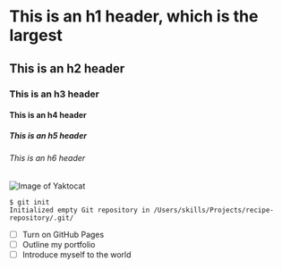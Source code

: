 # This is an h1 header, which is the largest
## This is an h2 header
### This is an h3 header
#### This is an h4 header
##### This is an h5 header
###### This is an h6 header

![Image of Yaktocat](https://octodex.github.com/images/yaktocat.png)

```
$ git init
Initialized empty Git repository in /Users/skills/Projects/recipe-repository/.git/
```

- [ ] Turn on GitHub Pages
- [ ] Outline my portfolio
- [ ] Introduce myself to the world
